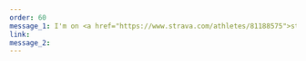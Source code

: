 ```yaml
---
order: 60
message_1: I'm on <a href="https://www.strava.com/athletes/81188575">strava</a>, too.
link:
message_2:
---
```

